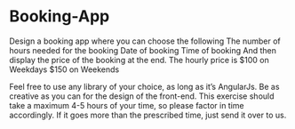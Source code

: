 # Booking-App
Design a booking app where you can choose the following
The number of hours needed for the booking
Date of booking
Time of booking
And then display the price of the booking at the end. 
The hourly price is
$100 on Weekdays
$150 on Weekends


Feel free to use any library of your choice, as long as it’s AngularJs. Be as creative as you can for the design of the front-end. This exercise should take a maximum 4-5 hours of your time, so please factor in time accordingly. If it goes more than the prescribed time, just send it over to us. 
